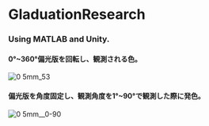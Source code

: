 # GladuationResearch

### Using MATLAB and Unity.

#### 0°~360°偏光版を回転し、観測される色。
![0 5mm_53](https://user-images.githubusercontent.com/57553474/82459059-6ece5300-9af2-11ea-8c03-da1ad8b5e935.png)

#### 偏光版を角度固定し、観測角度を1°~90°で観測した際に発色。
![0 5mm__0-90](https://user-images.githubusercontent.com/57553474/82459081-74c43400-9af2-11ea-9334-38ac771a166f.png)
